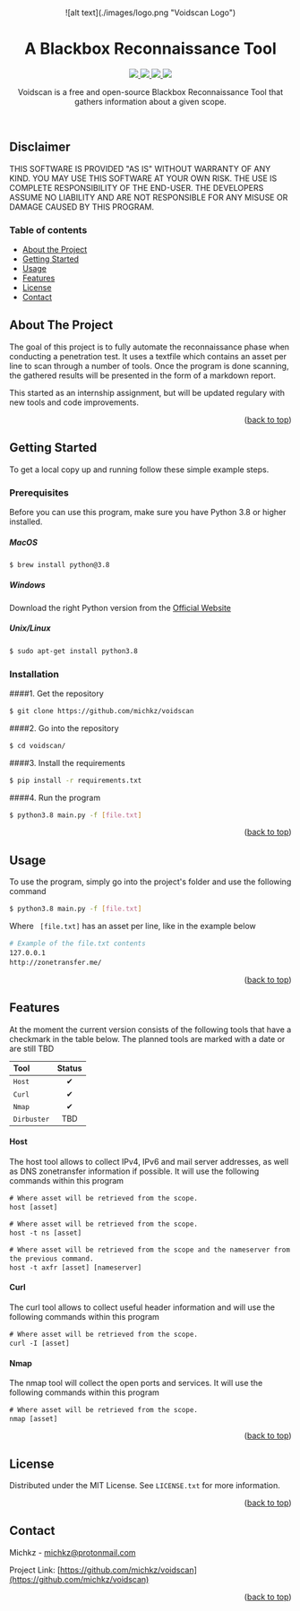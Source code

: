 <div id="top"></div>

<!-- PROJECT SHIELDS -->
<!--
*** I'm using markdown "reference style" links for readability.
*** Reference links are enclosed in brackets [ ] instead of parentheses ( ).
*** See the bottom of this document for the declaration of the reference variables
*** for contributors-url, forks-url, etc. This is an optional, concise syntax you may use.
*** https://www.markdownguide.org/basic-syntax/#reference-style-links
-->

<!-- PROJECT LOGO -->
<br />
<p align="center">
![alt text](./images/logo.png "Voidscan Logo")  
</p>

<h1 align="center">A Blackbox Reconnaissance Tool</h1>

<p align="center">
  <a href="https://python.org/">
    <img src="https://img.shields.io/badge/Python-3.8-%23defaff.svg?style=for-the-badge">
  </a>
    <a href="https://github.com/michkz/voidscan/releases">
    <img src="https://img.shields.io/badge/Release-v1-%23cfe9ee.svg?style=for-the-badge">
  </a>
  <a href="https://github.com/michkz/voidscan/blob/master/LICENSE">
    <img src="https://img.shields.io/badge/License-MIT-%23cbe1e7.svg?style=for-the-badge">
  </a>
    <a href="https://opensource.org">
    <img src="https://img.shields.io/badge/Open%20Source-%E2%9D%A4-%23b9d0d4.svg?style=for-the-badge">
  </a>
</p>

<p align="center">
  Voidscan is a free and open-source Blackbox Reconnaissance Tool that gathers information about a given scope.
</p>

<br />


## Disclaimer

THIS SOFTWARE IS PROVIDED "AS IS" WITHOUT WARRANTY OF ANY KIND. YOU MAY USE THIS SOFTWARE AT YOUR OWN RISK. THE USE IS COMPLETE RESPONSIBILITY OF THE END-USER. THE DEVELOPERS ASSUME NO LIABILITY AND ARE NOT RESPONSIBLE FOR ANY MISUSE OR DAMAGE CAUSED BY THIS PROGRAM.


<!-- TABLE OF CONTENTS -->
### Table of contents

 - [About the Project](#about-the-project)
 - [Getting Started](#getting-started)
 - [Usage](#usage)
 - [Features](#features)
 - [License](#license)
 - [Contact](#contact) 
 



<!-- ABOUT THE PROJECT -->

## About The Project

The goal of this project is to fully automate the reconnaissance phase when conducting a penetration test. It uses a textfile which contains an asset per line to scan through a number of tools. Once the program is done scanning, the gathered results will be presented in the form of a markdown report.

This started as an internship assignment, but will be updated regulary with new tools and code improvements.


<p align="right">(<a href="#top">back to top</a>)</p>

<!-- GETTING STARTED -->

## Getting Started

To get a local copy up and running follow these simple example steps.

### Prerequisites

Before you can use this program, make sure you have Python 3.8 or higher installed.

##### MacOS
```bash
$ brew install python@3.8
```
##### Windows
Download the right Python version from the [Official Website](https://www.python.org/downloads/windows/)
##### Unix/Linux  
```bash
$ sudo apt-get install python3.8
```

### Installation

####1. Get the repository

```bash
$ git clone https://github.com/michkz/voidscan
```

####2. Go into the repository

```bash
$ cd voidscan/
```

####3. Install the requirements
```bash
$ pip install -r requirements.txt
```

####4. Run the program

```bash
$ python3.8 main.py -f [file.txt]
```

<p align="right">(<a href="#top">back to top</a>)</p>

<!-- USAGE EXAMPLES -->

## Usage

To use the program, simply go into the project's folder and use the following command

```bash
$ python3.8 main.py -f [file.txt]
```
Where ``` [file.txt]``` has an asset per line, like in the example below

```bash
# Example of the file.txt contents
127.0.0.1
http://zonetransfer.me/
```


<p align="right">(<a href="#top">back to top</a>)</p>

## Features

At the moment the current version consists of the following tools that have a checkmark in the table below. The planned tools are marked with a date or are still TBD 


| Tool            |  Status |
|:----------------|:-------:|
| `Host` 			 |    ✔    |
| `Curl` 			 |    ✔    |
| `Nmap`   		 |    ✔    |
| `Dirbuster`   	 |   TBD   |

#### Host
The host tool allows to collect IPv4, IPv6 and mail server addresses, as well as DNS zonetransfer information if possible. It will use the following commands within this program

```
# Where asset will be retrieved from the scope.
host [asset]
```
```
# Where asset will be retrieved from the scope.
host -t ns [asset]
```
```
# Where asset will be retrieved from the scope and the nameserver from the previous command.
host -t axfr [asset] [nameserver]
```

#### Curl
The curl tool allows to collect useful header information and will use the following commands within this program

```
# Where asset will be retrieved from the scope.
curl -I [asset]
```

#### Nmap
The nmap tool will collect the open ports and services. It will use the following commands within this program

```
# Where asset will be retrieved from the scope.
nmap [asset]
```

<p align="right">(<a href="#top">back to top</a>)</p>

<!-- LICENSE -->

## License

Distributed under the MIT License. See `LICENSE.txt` for more information.

<p align="right">(<a href="#top">back to top</a>)</p>

<!-- CONTACT -->

## Contact

Michkz - michkz@protonmail.com

Project Link: [https://github.com/michkz/voidscan](https://github.com/michkz/voidscan)

<p align="right">(<a href="#top">back to top</a>)</p>



<!-- MARKDOWN LINKS & IMAGES -->
<!-- https://www.markdownguide.org/basic-syntax/#reference-style-links -->

[contributors-shield]: https://img.shields.io/github/contributors/github_username/repo_name.svg?style=for-the-badge
[contributors-url]: https://github.com/github_username/repo_name/graphs/contributors
[forks-shield]: https://img.shields.io/github/forks/github_username/repo_name.svg?style=for-the-badge
[forks-url]: https://github.com/github_username/repo_name/network/members
[stars-shield]: https://img.shields.io/github/stars/github_username/repo_name.svg?style=for-the-badge
[stars-url]: https://github.com/github_username/repo_name/stargazers
[issues-shield]: https://img.shields.io/github/issues/github_username/repo_name.svg?style=for-the-badge
[issues-url]: https://github.com/github_username/repo_name/issues
[license-shield]: https://img.shields.io/github/license/github_username/repo_name.svg?style=for-the-badge
[license-url]: https://github.com/github_username/repo_name/blob/master/LICENSE.txt
[linkedin-shield]: https://img.shields.io/badge/-LinkedIn-black.svg?style=for-the-badge&logo=linkedin&colorB=555
[linkedin-url]: https://linkedin.com/in/linkedin_username
[product-screenshot]: images/screenshot.png

